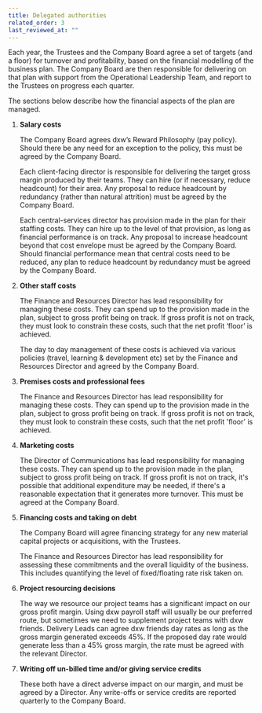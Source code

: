 ```yaml
---
title: Delegated authorities
related_order: 3
last_reviewed_at: ""
---
```


Each year, the Trustees and the Company Board agree a set of targets (and a
floor) for turnover and profitability, based on the financial modelling of the
business plan. The Company Board are then responsible for delivering on that
plan with support from the Operational Leadership Team, and report to the
Trustees on progress each quarter.

The sections below describe how the financial aspects of the plan are managed.

1. **Salary costs**

   The Company Board agrees dxw’s Reward Philosophy (pay policy). Should there
   be any need for an exception to the policy, this must be agreed by the
   Company Board.

   Each client-facing director is responsible for delivering the target gross
   margin produced by their teams. They can hire (or if necessary, reduce
   headcount) for their area. Any proposal to reduce headcount by redundancy
   (rather than natural attrition) must be agreed by the Company Board.

   Each central-services director has provision made in the plan for their
   staffing costs. They can hire up to the level of that provision, as long as
   financial performance is on track. Any proposal to increase headcount beyond
   that cost envelope must be agreed by the Company Board. Should financial
   performance mean that central costs need to be reduced, any plan to reduce
   headcount by redundancy must be agreed by the Company Board.

2. **Other staff costs**

   The Finance and Resources Director has lead responsibility for managing
   these costs. They can spend up to the provision made in the plan, subject to
   gross profit being on track. If gross profit is not on track, they must look
   to constrain these costs, such that the net profit ‘floor’ is achieved.

   The day to day management of these costs is achieved via various policies
   (travel, learning & development etc) set by the Finance and Resources
   Director and agreed by the Company Board.

3. **Premises costs and professional fees**

   The Finance and Resources Director has lead responsibility for managing these costs.
   They can spend up to the provision made in the plan, subject to gross profit
   being on track. If gross profit is not on track, they must look to constrain
   these costs, such that the net profit 'floor' is achieved.

4. **Marketing costs**

   The Director of Communications has lead responsibility for managing these
   costs. They can spend up to the provision made in the plan, subject to gross
   profit being on track. If gross profit is not on track, it's possible that
   additional expenditure may be needed, if there's a reasonable expectation
   that it generates more turnover. This must be agreed at the Company Board.

5. **Financing costs and taking on debt**

   The Company Board will agree financing strategy for any new material capital
   projects or acquisitions, with the Trustees.

   The Finance and Resources Director has lead responsibility for assessing
   these commitments and the overall liquidity of the business. This includes
   quantifying the level of fixed/floating rate risk taken on.

6. **Project resourcing decisions**

   The way we resource our project teams has a significant impact on our gross
   profit margin. Using dxw payroll staff will usually be our preferred route,
   but sometimes we need to supplement project teams with dxw friends. Delivery
   Leads can agree dxw friends day rates as long as the gross margin generated
   exceeds 45%. If the proposed day rate would generate less than a 45% gross
   margin, the rate must be agreed with the relevant Director.

7. **Writing off un-billed time and/or giving service credits**

   These both have a direct adverse impact on our margin, and must be agreed by
   a Director. Any write-offs or service credits are reported quarterly to the
   Company Board.
